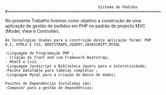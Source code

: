                                               Sistema de Pedidos
    #=============================================================================================================================#

  No presente Trabalho tivemos como objetivo a construção de uma aplicação de gestão de pedidos em PHP no padrão de projecto MVC (Model, View e Controller).

    As Tecnologias Usadas para a construção desta aplicação foram: PHP 8.1, HTML5 E CSS, BOOTSTRAP5,JQUERY,JAVASCRIPT,MYSQL

    -Linguagem de Programação PHP ;
    - Criação do front end com Framework Bootstrap;
    - Html5 e Css3
    -Linguagem Javascript e Biblioteca Jquery para a interatividade;
    -Pacote DataTable para tabelas completas ;
    -Linguagem Mysql para a criação do Banco de dados;

    Pacotes de Dependências Instaladas são:
    -Composer para a gestão de dependências;
      
